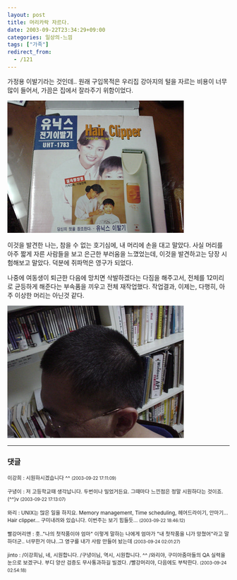 ```yaml
---
layout: post
title: 머리카락 자르다.
date: 2003-09-22T23:34:29+09:00
categories: 일상의-느낌
tags: ["가족"]
redirect_from:
  - /121
---
```


가정용 이발기라는 것인데.. 원래 구입목적은 우리집 강아지의 털을 자르는 비용이 너무 많이 들어서, 가끔은 집에서 잘라주기 위함이었다.

![ ](/assets/media/logs_archives_DSC01687.jpg)

이것을 발견한 나는, 참을 수 없는 호기심에, 내 머리에 손을 대고 말았다. 사실 머리를 아주 짧게 자른 사람들을 보고 은근한 부러움을 느꼈었는데, 이것을 발견하고는 당장 시험해보고 말았다. 덕분에 쥐파먹은 영구가 되었다.

나중에 여동생이 퇴근한 다음에 망치면 삭발하겠다는 다짐을 해주고서, 전체를 12미리로 균등하게 해준다는 부속품을 끼우고 전체 재작업했다. 작업결과, 이제는, 다행히, 아주 이상한 머리는 아닌것 같다.

![ ](/assets/media/logs_archives_DSC01686.jpg)

* * *

### 댓글



<!--- cmt:250 --->
<!--- mail: --->
<!--- parent:0 --->

<small>이강희 : 시원하시겠습니다 ^^ <small>(2003-09-22 17:11:09)</small></small>


<!--- cmt:251 --->
<!--- mail: --->
<!--- parent:0 --->

<small>구녕이 : 저 고등학교때 생각납니다. 두번이나 밀었거든요. 그때마다 느낀점은 정말 시원하다는 것이죠. (^^)v <small>(2003-09-22 17:13:07)</small></small>


<!--- cmt:252 --->
<!--- mail: --->
<!--- parent:0 --->

<small>와리 : UNIX는 많은 일을 하지요. Memory management, Time scheduling, 헤어드라이기, 안마기... Hair clipper...   구미내려와 있습니다. 이번주는 보기 힘들듯... <small>(2003-09-22 18:46:12)</small></small>


<!--- cmt:253 --->
<!--- mail: --->
<!--- parent:0 --->

<small>빨강머리앤 : 훗.."나의 첫작품이야 엄마" 이렇게 말하는 나에게 엄마가 "내 첫작품을 니가 망쳤어"라고 말하더군.. 너무한거 아냐..그 영구를 내가 사람 만들어 놨는데 <small>(2003-09-24 02:01:27)</small></small>


<!--- cmt:254 --->
<!--- mail: --->
<!--- parent:0 --->

<small>jinto : /이강희님, 네, 시원합니다. /구녕이님, 역시, 시원합니다. ^^ /와리야, 구미아줌마들의 QA 실력을 눈으로 보겠구나. 부디 양산 검증도 무사통과하길 빌겠다. /빨강머리야, 다음에도 부탁한다. <small>(2003-09-24 02:54:18)</small></small>

